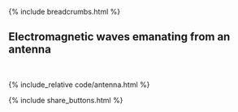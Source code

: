 {% include breadcrumbs.html %}

## Electromagnetic waves emanating from an antenna
<div class="header_line"><br/></div>

{% include_relative code/antenna.html %}

<p style="clear: both;"></p>

{% include share_buttons.html %}